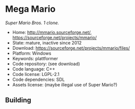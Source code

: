 # Mega Mario

_Super Mario Bros. 1 clone._

- Home: http://mmario.sourceforge.net/, https://sourceforge.net/projects/mmario/
- State: mature, inactive since 2012 
- Download: https://sourceforge.net/projects/mmario/files/
- Platform: Windows
- Keywords: plattformer
- Code repository: (see download)
- Code language: C++
- Code license: LGPL-2.1
- Code dependencies: SDL
- Assets license: (maybe illegal use of Super Mario?)

## Building
